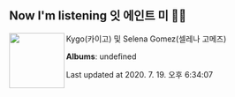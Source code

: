 ## Now I'm listening 잇 에인트 미 🎵🎵

[<img align="left" width="100" src="https://i.ytimg.com/vi/u3VTKvdAuIY/sddefault.jpg?sqp=-oaymwEWCJADEOEBIAQqCghqEJQEGHgg6AJIWg&rs">](https://music.youtube.com/channel/UCkhjJ1ozo9YkGtZ2Vl-QpwA)

Kygo(카이고) 및 Selena Gomez(셀레나 고메즈)

**Albums**: undefined

Last updated at 2020. 7. 19. 오후 6:34:07
